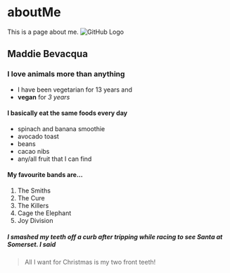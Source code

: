 # aboutMe
This is a page about me.
![GitHub Logo](https://scontent-yyz1-1.xx.fbcdn.net/v/t1.0-9/14469665_687076871441295_6980466168130548212_n.jpg?oh=5739c701f9143bb513b41c8f3bf66af2&oe=5A5BFC29)
## Maddie Bevacqua
### I love animals more than anything
* I have been vegetarian for 13 years and 
* **vegan** for _3 years_
#### I basically eat the same foods every day
* spinach and banana smoothie
* avocado toast
* beans
* cacao nibs
* any/all fruit that I can find
#### My favourite bands are...
1. The Smiths
2. The Cure
3. The Killers
4. Cage the Elephant
5. Joy Division
##### I smashed my teeth off a curb after tripping while racing to see Santa at Somerset. I said
> All I want for Christmas is my two front teeth!
